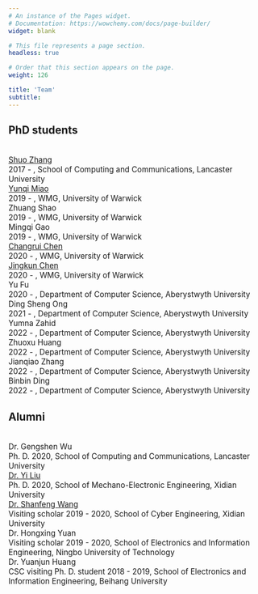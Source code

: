 ```yaml
---
# An instance of the Pages widget.
# Documentation: https://wowchemy.com/docs/page-builder/
widget: blank

# This file represents a page section.
headless: true

# Order that this section appears on the page.
weight: 126

title: 'Team'
subtitle:
---
```


## PhD students

<div class="view-list-item" style="padding-top: 20px; font-size: 0.95rem;">
<a href="https://scholar.google.com/citations?user=wRxH5FEAAAAJ&hl=en&oi=en" target="_blank">Shuo Zhang</a>
  <div class="article-metadata">
  <span >
      2017 - </span>, <span >
      School of Computing and Communications, Lancaster University</span>
  </div>
</div>

<div class="view-list-item" style="font-size: 0.95rem;">
<a href="https://scholar.google.com/citations?user=RJakU14AAAAJ&hl=en" target="_blank">Yunqi Miao</a>
  <div class="article-metadata">
  <span >
      2019 - </span>, <span >
      WMG, University of Warwick</span>
  </div>
</div>

<div class="view-list-item" style="font-size: 0.95rem;">
Zhuang Shao
  <div class="article-metadata">
  <span >
      2019 - </span>, <span >
      WMG, University of Warwick</span>
  </div>
</div>

<div class="view-list-item" style="font-size: 0.95rem;">
Mingqi Gao
  <div class="article-metadata">
  <span >
      2019 - </span>, <span >
      WMG, University of Warwick</span>
  </div>
</div>

<div class="view-list-item" style="font-size: 0.95rem;">
<a href="https://geoch.top" target="_blank">Changrui Chen</a>
  <div class="article-metadata">
  <span >
      2020 - </span>, <span >
      WMG, University of Warwick</span>
  </div>
</div>

<div class="view-list-item" style="font-size: 0.95rem;">
<a href="https://scholar.google.com/citations?user=UpVMoFAAAAAJ&hl=en" target="_blank">Jingkun Chen</a>
  <div class="article-metadata">
  <span >
      2020 - </span>, <span >
      WMG, University of Warwick</span>
  </div>
</div>

<div class="view-list-item" style="font-size: 0.95rem;">
Yu Fu
  <div class="article-metadata">
  <span >
      2020 - </span>, <span >
      Department of Computer Science, Aberystwyth University</span>
  </div>
</div>


<div class="view-list-item" style="font-size: 0.95rem;">
Ding Sheng Ong
  <div class="article-metadata">
  <span >
      2021 - </span>, <span >
      Department of Computer Science, Aberystwyth University</span>
  </div>
</div>

<div class="view-list-item" style="font-size: 0.95rem;">
Yumna Zahid
  <div class="article-metadata">
  <span >
      2022 - </span>, <span >
      Department of Computer Science, Aberystwyth University</span>
  </div>
</div>

<div class="view-list-item" style="font-size: 0.95rem;">
Zhuoxu Huang
  <div class="article-metadata">
  <span >
      2022 - </span>, <span >
      Department of Computer Science, Aberystwyth University</span>
  </div>
</div>

<div class="view-list-item" style="font-size: 0.95rem;">
Jianqiao Zhang
  <div class="article-metadata">
  <span >
      2022 - </span>, <span >
      Department of Computer Science, Aberystwyth University</span>
  </div>
</div>

<div class="view-list-item" style="font-size: 0.95rem;">
Binbin Ding
  <div class="article-metadata">
  <span >
      2022 - </span>, <span >
      Department of Computer Science, Aberystwyth University</span>
  </div>
</div>

## Alumni

<div class="view-list-item" style="padding-top: 20px; font-size: 0.95rem;">
Dr. Gengshen Wu
  <div class="article-metadata">
  <span >
      Ph. D. 2020</span>, <span >
      School of Computing and Communications, Lancaster University</span>
  </div>
</div>

<div class="view-list-item" style="font-size: 0.95rem;">
<a href="https://sites.google.com/view/yiliusite/%E9%A6%96%E9%A1%B5" target="_blank">Dr. Yi Liu</a>
  <div class="article-metadata">
  <span >
      Ph. D. 2020</span>, <span >
      School of Mechano-Electronic Engineering, Xidian University</span>
  </div>
</div>

<div class="view-list-item" style="font-size: 0.95rem;">
<a href="https://scholar.google.com.hk/citations?user=5iXRj7kAAAAJ&hl=en" target="_blank">Dr. Shanfeng Wang</a>
  <div class="article-metadata">
  <span >
      Visiting scholar 2019 - 2020</span>, <span >
      School of Cyber Engineering, Xidian University</span>
  </div>
</div>

<div class="view-list-item" style="font-size: 0.95rem;">
Dr. Hongxing Yuan
  <div class="article-metadata">
  <span >
      Visiting scholar 2019 - 2020</span>, <span >
      School of Electronics and Information Engineering, Ningbo University of Technology</span>
  </div>
</div>

<div class="view-list-item" style="font-size: 0.95rem;">
Dr. Yuanjun Huang
  <div class="article-metadata">
  <span >
      CSC visiting Ph. D. student 2018 - 2019</span>, <span >
      School of Electronics and Information Engineering, Beihang University</span>
  </div>
</div>





